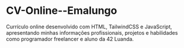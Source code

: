 # CV-Online--Emalungo
Currículo online desenvolvido com HTML, TailwindCSS e JavaScript, apresentando minhas informações profissionais, projetos e habilidades como programador freelancer e aluno da 42 Luanda.
